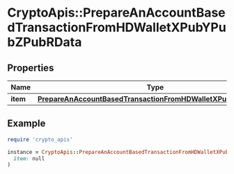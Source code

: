 # CryptoApis::PrepareAnAccountBasedTransactionFromHDWalletXPubYPubZPubRData

## Properties

| Name | Type | Description | Notes |
| ---- | ---- | ----------- | ----- |
| **item** | [**PrepareAnAccountBasedTransactionFromHDWalletXPubYPubZPubRI**](PrepareAnAccountBasedTransactionFromHDWalletXPubYPubZPubRI.md) |  |  |

## Example

```ruby
require 'crypto_apis'

instance = CryptoApis::PrepareAnAccountBasedTransactionFromHDWalletXPubYPubZPubRData.new(
  item: null
)
```

